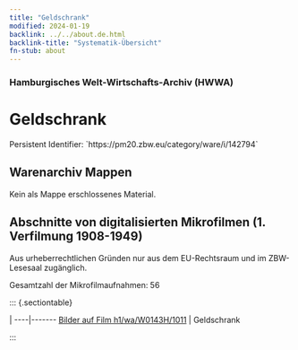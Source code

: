 ```yaml
---
title: "Geldschrank"
modified: 2024-01-19
backlink: ../../about.de.html
backlink-title: "Systematik-Übersicht"
fn-stub: about
---
```


### Hamburgisches Welt-Wirtschafts-Archiv (HWWA)

# Geldschrank

<div class="hint">Persistent Identifier: `https://pm20.zbw.eu/category/ware/i/142794`</div>







## Warenarchiv Mappen





Kein als Mappe erschlossenes Material.



<a id="filmsections" />

## Abschnitte von digitalisierten Mikrofilmen (1. Verfilmung 1908-1949)

<p>Aus urheberrechtlichen Gründen nur aus dem EU-Rechtsraum und im ZBW-Lesesaal zugänglich.</p>


<p>Gesamtzahl der Mikrofilmaufnahmen: 56</p>





::: {.sectiontable}

 | 
----|-------
<a class="btn" href="https://pm20.zbw.eu/film/h1/wa/W0143H/1011" rel="nofollow">Bilder auf Film h1/wa/W0143H/1011</a> | Geldschrank


:::
















